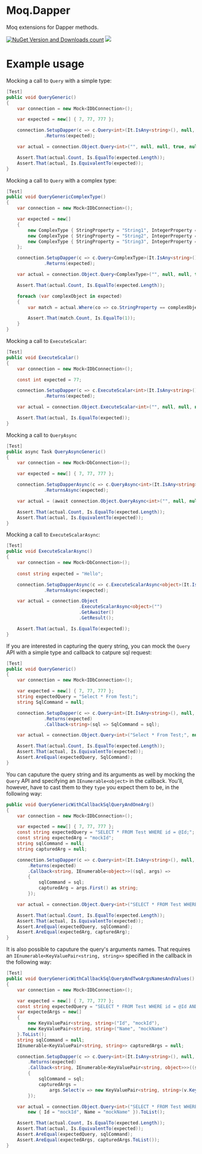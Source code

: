 # Moq.Dapper
Moq extensions for Dapper methods.

[![NuGet Version and Downloads count](https://buildstats.info/nuget/Moq.Dapper)](https://www.nuget.org/packages/Moq.Dapper)
[![](https://dev.azure.com/unosd/Moq.Dapper/_apis/build/status/Publish%20to%20NuGet)]()

# Example usage

Mocking a call to `Query` with a simple type:

```csharp
[Test]
public void QueryGeneric()
{
    var connection = new Mock<IDbConnection>();

    var expected = new[] { 7, 77, 777 };

    connection.SetupDapper(c => c.Query<int>(It.IsAny<string>(), null, null, true, null, null))
              .Returns(expected);

    var actual = connection.Object.Query<int>("", null, null, true, null, null).ToList();

    Assert.That(actual.Count, Is.EqualTo(expected.Length));
    Assert.That(actual, Is.EquivalentTo(expected));
}
```

Mocking a call to `Query` with a complex type:

```csharp
[Test]
public void QueryGenericComplexType()
{
    var connection = new Mock<IDbConnection>();

    var expected = new[]
    {
        new ComplexType { StringProperty = "String1", IntegerProperty = 7 },
        new ComplexType { StringProperty = "String2", IntegerProperty = 77 },
        new ComplexType { StringProperty = "String3", IntegerProperty = 777 }
    };

    connection.SetupDapper(c => c.Query<ComplexType>(It.IsAny<string>(), null, null, true, null, null))
              .Returns(expected);

    var actual = connection.Object.Query<ComplexType>("", null, null, true, null, null).ToList();

    Assert.That(actual.Count, Is.EqualTo(expected.Length));

    foreach (var complexObject in expected)
    {
        var match = actual.Where(co => co.StringProperty == complexObject.StringProperty && co.IntegerProperty == complexObject.IntegerProperty);

        Assert.That(match.Count, Is.EqualTo(1));
    }
}
```

Mocking a call to `ExecuteScalar`:

```csharp
[Test]
public void ExecuteScalar()
{
    var connection = new Mock<IDbConnection>();

    const int expected = 77;

    connection.SetupDapper(c => c.ExecuteScalar<int>(It.IsAny<string>(), null, null, null, null))
              .Returns(expected);

    var actual = connection.Object.ExecuteScalar<int>("", null, null, null);

    Assert.That(actual, Is.EqualTo(expected));
}
```

Mocking a call to `QueryAsync`

```csharp
[Test]
public async Task QueryAsyncGeneric()
{
    var connection = new Mock<DbConnection>();

    var expected = new[] { 7, 77, 777 };

    connection.SetupDapperAsync(c => c.QueryAsync<int>(It.IsAny<string>(), null, null, null, null))
              .ReturnsAsync(expected);

    var actual = (await connection.Object.QueryAsync<int>("", null, null, true, null, null)).ToList();

    Assert.That(actual.Count, Is.EqualTo(expected.Length));
    Assert.That(actual, Is.EquivalentTo(expected));
}
```

Mocking a call to `ExecuteScalarAsync`:

```csharp
[Test]
public void ExecuteScalarAsync()
{
    var connection = new Mock<DbConnection>();
    
    const string expected = "Hello";

    connection.SetupDapperAsync(c => c.ExecuteScalarAsync<object>(It.IsAny<string>(), null, null, null, null))
              .ReturnsAsync(expected);

    var actual = connection.Object
                           .ExecuteScalarAsync<object>("")
                           .GetAwaiter()
                           .GetResult();

    Assert.That(actual, Is.EqualTo(expected));
}
```

If you are interested in capturing the query string, you can mock the `Query` API with a simple type and callback to catpure sql request:

```csharp
[Test]
public void QueryGeneric()
{
    var connection = new Mock<IDbConnection>();

    var expected = new[] { 7, 77, 777 };
    string expectedQuery = "Select * From Test;";
    string SqlCommand = null;

    connection.SetupDapper(c => c.Query<int>(It.IsAny<string>(), null, null, true, null, null))
              .Returns(expected)
              .Callback<string>(sql => SqlCommand = sql);

    var actual = connection.Object.Query<int>("Select * From Test;", null, null, true, null, null).ToList();

    Assert.That(actual.Count, Is.EqualTo(expected.Length));
    Assert.That(actual, Is.EquivalentTo(expected));
    Assert.AreEqual(expectedQuery, SqlCommand);
}
```

You can caputure the query string and its arguments as well by mocking the `Query` API and specifying an `IEnumerable<object>` in the callback. 
You'll, however, have to cast them to they `type` you expect them to be, in the following way:

```csharp
public void QueryGenericWithCallbackSqlQueryAndOneArg()
{
    var connection = new Mock<IDbConnection>();

    var expected = new[] { 7, 77, 777 };
    const string expectedQuery = "SELECT * FROM Test WHERE id = @Id;";
    const string expectedArg = "mockId";
    string sqlCommand = null;
    string capturedArg = null;

    connection.SetupDapper(c => c.Query<int>(It.IsAny<string>(), null, null, true, null, null))
        .Returns(expected)
        .Callback<string, IEnumerable<object>>((sql, args) =>
        {
            sqlCommand = sql;
            capturedArg = args.First() as string;
        });

    var actual = connection.Object.Query<int>("SELECT * FROM Test WHERE id = @Id;", new { Id = "mockId" }).ToList();

    Assert.That(actual.Count, Is.EqualTo(expected.Length));
    Assert.That(actual, Is.EquivalentTo(expected));
    Assert.AreEqual(expectedQuery, sqlCommand);
    Assert.AreEqual(expectedArg, capturedArg);
}
```

It is also possible to caputure the query's arguments names. That requires an `IEnumerable<KeyValuePair<string, string>>` specified in the callback in the following way:

```csharp
[Test]
public void QueryGenericWithCallbackSqlQueryAndTwoArgsNamesAndValues()
{
    var connection = new Mock<IDbConnection>();

    var expected = new[] { 7, 77, 777 };
    const string expectedQuery = "SELECT * FROM Test WHERE id = @Id AND name = @Name;";
    var expectedArgs = new[]
    {
        new KeyValuePair<string, string>("Id", "mockId"),
        new KeyValuePair<string, string>("Name", "mockName")
    }.ToList();
    string sqlCommand = null;
    IEnumerable<KeyValuePair<string, string>> capturedArgs = null;

    connection.SetupDapper(c => c.Query<int>(It.IsAny<string>(), null, null, true, null, null))
        .Returns(expected)
        .Callback<string, IEnumerable<KeyValuePair<string, object>>>((sql, args) =>
        {
            sqlCommand = sql;
            capturedArgs =
                args.Select(v => new KeyValuePair<string, string>(v.Key, v.Value as string));
        });

    var actual = connection.Object.Query<int>("SELECT * FROM Test WHERE id = @Id AND name = @Name;",
        new { Id = "mockId", Name = "mockName" }).ToList();

    Assert.That(actual.Count, Is.EqualTo(expected.Length));
    Assert.That(actual, Is.EquivalentTo(expected));
    Assert.AreEqual(expectedQuery, sqlCommand);
    Assert.AreEqual(expectedArgs, capturedArgs.ToList());
}
```


